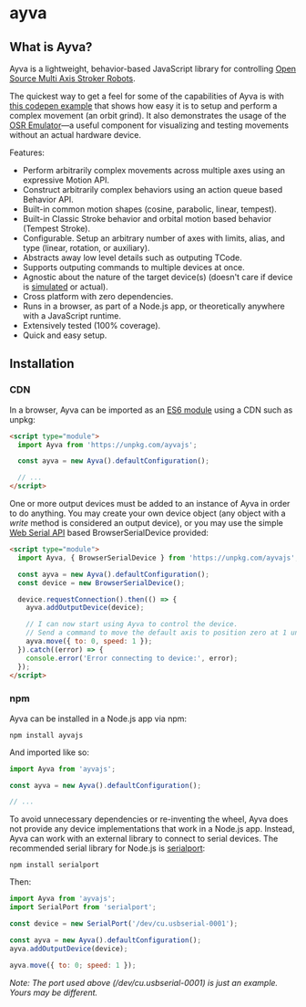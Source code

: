 # ayva
## What is Ayva?
Ayva is a lightweight, behavior-based JavaScript library for controlling [Open Source Multi Axis Stroker Robots](https://www.patreon.com/tempestvr).

The quickest way to get a feel for some of the capabilities of Ayva is with [this codepen example](https://codepen.io/soritesparadox/pen/YzrmaJq) that shows how easy it is to setup and perform a complex movement (an orbit grind). It also demonstrates the usage of the [OSR Emulator](https://github.com/ayvajs/osr-emu)—a useful component for visualizing and testing movements without an actual hardware device.

Features:
- Perform arbitrarily complex movements across multiple axes using an expressive Motion API.
- Construct arbitrarily complex behaviors using an action queue based Behavior API.
- Built-in common motion shapes (cosine, parabolic, linear, tempest).
- Built-in Classic Stroke behavior and orbital motion based behavior (Tempest Stroke).
- Configurable. Setup an arbitrary number of axes with limits, alias, and type (linear, rotation, or auxiliary).
- Abstracts away low level details such as outputing TCode.
- Supports outputing commands to multiple devices at once.
- Agnostic about the nature of the target device(s) (doesn't care if device is [simulated](https://github.com/ayvajs/osr-emu) or actual).
- Cross platform with zero dependencies.
- Runs in a browser, as part of a Node.js app, or theoretically anywhere with a JavaScript runtime.
- Extensively tested (100% coverage).
- Quick and easy setup.

## Installation
### CDN
In a browser, Ayva can be imported as an [ES6 module](https://developer.mozilla.org/en-US/docs/Web/JavaScript/Guide/Modules) using a CDN such as unpkg:

```html
<script type="module">
  import Ayva from 'https://unpkg.com/ayvajs';

  const ayva = new Ayva().defaultConfiguration();

  // ...
</script>
```

One or more output devices must be added to an instance of Ayva in order to do anything. You may create your own device object (any object with a _write_ method is considered an output device), or you may use the simple [Web Serial API](https://developer.mozilla.org/en-US/docs/Web/API/Web_Serial_API) based BrowserSerialDevice provided:

```html
<script type="module">
  import Ayva, { BrowserSerialDevice } from 'https://unpkg.com/ayvajs';

  const ayva = new Ayva().defaultConfiguration();
  const device = new BrowserSerialDevice();

  device.requestConnection().then(() => {
    ayva.addOutputDevice(device);

    // I can now start using Ayva to control the device.
    // Send a command to move the default axis to position zero at 1 unit per second.
    ayva.move({ to: 0, speed: 1 });
  }).catch((error) => {
    console.error('Error connecting to device:', error);
  });
</script>
```
### npm

Ayva can be installed in a Node.js app via npm:

```
npm install ayvajs
```

And imported like so:
```js
import Ayva from 'ayvajs';

const ayva = new Ayva().defaultConfiguration();

// ...
```

To avoid unnecessary dependencies or re-inventing the wheel, Ayva does not provide any device implementations that work in a Node.js app. Instead, Ayva can work with an external library to connect to serial devices. The recommended serial library for Node.js is [serialport](https://serialport.io/):

```
npm install serialport
```
Then:
```js
import Ayva from 'ayvajs';
import SerialPort from 'serialport';

const device = new SerialPort('/dev/cu.usbserial-0001');

const ayva = new Ayva().defaultConfiguration();
ayva.addOutputDevice(device);

ayva.move({ to: 0; speed: 1 });
```
_Note: The port used above (/dev/cu.usbserial-0001) is just an example. Yours may be different._



